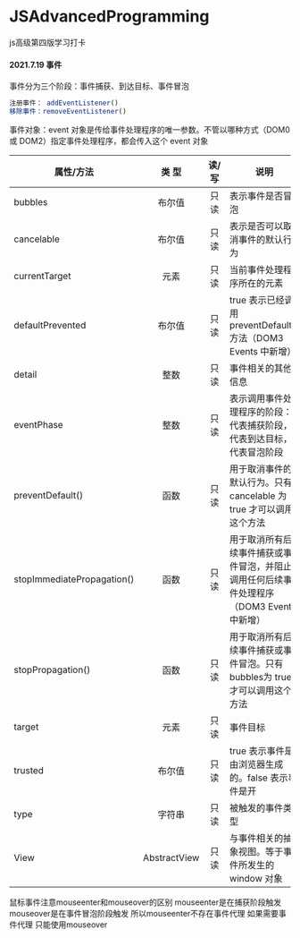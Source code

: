 # JSAdvancedProgramming
js高级第四版学习打卡
#### 2021.7.19 事件
事件分为三个阶段：事件捕获、到达目标、事件冒泡
```js
注册事件： addEventListener()
移除事件：removeEventListener()
```
事件对象：event 对象是传给事件处理程序的唯一参数。不管以哪种方式（DOM0或 DOM2）指定事件处理程序，都会传入这个 event 对象

属性/方法|类 型|读/写|说明
--|:--:|:--:|--
bubbles|布尔值|只读|表示事件是否冒泡
cancelable|布尔值|只读|表示是否可以取消事件的默认行为
currentTarget|元素|只读|当前事件处理程序所在的元素
defaultPrevented|布尔值|只读|true 表示已经调用 preventDefault()方法（DOM3 Events 中新增）
detail|整数|只读|事件相关的其他信息
eventPhase|整数|只读|表示调用事件处理程序的阶段：1 代表捕获阶段，2 代表到达目标，3 代表冒泡阶段
preventDefault()|函数|只读|用于取消事件的默认行为。只有 cancelable 为 true 才可以调用这个方法
stopImmediatePropagation()|函数|只读|用于取消所有后续事件捕获或事件冒泡，并阻止调用任何后续事件处理程序（DOM3 Events 中新增）
stopPropagation()|函数|只读|用于取消所有后续事件捕获或事件冒泡。只有 bubbles为 true 才可以调用这个方法
target|元素|只读|事件目标
trusted|布尔值|只读|true 表示事件是由浏览器生成的。false 表示事件是开
type|字符串|只读|被触发的事件类型
View|AbstractView|只读|与事件相关的抽象视图。等于事件所发生的 window 对象

鼠标事件注意mouseenter和mouseover的区别 mouseenter是在捕获阶段触发 mouseover是在事件冒泡阶段触发 所以mouseenter不存在事件代理 如果需要事件代理 只能使用mouseover


